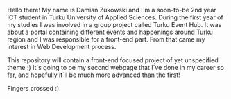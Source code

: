 Hello there!
My name is Damian Zukowski and I´m a soon-to-be 2nd year ICT student in Turku University of Applied Sciences.
During the first year of my studies I was involved in a group project called Turku Event Hub. 
It was about a portal containing different events and happenings around Turku region and I was responsible for a front-end part. 
From that came my interest in Web Development process.

This repository will contain a front-end focused project of yet unspecified theme :) 
It´s going to be my second webpage that I´ve done in my career so far, and hopefully it´ll be much more advanced than the first!

Fingers crossed :)
